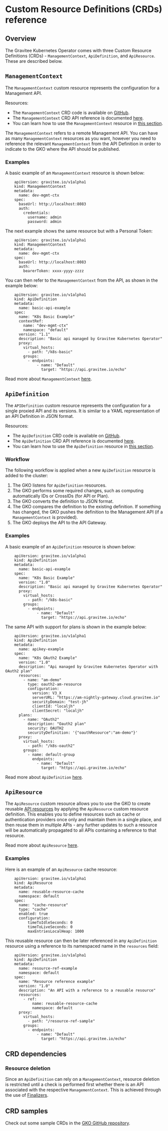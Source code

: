 # Custom Resource Definitions (CRDs) reference

## Overview

The Gravitee Kubernetes Operator comes with three Custom Resource Definitions (CRDs) - `ManagementContext`, `ApiDefinition`, and `ApiResource`. These are described below.

## `ManagementContext`

The `ManagementContext` custom resource represents the configuration for a Management API.

Resources:

* The `ManagementContext` CRD code is available on [GitHub](https://github.com/gravitee-io/gravitee-kubernetes-operator/blob/master/api/v1alpha1/managementcontext\_types.go).
* The `ManagementContext` CRD API reference is documented [here](apim-kubernetes-operator-api-reference.md).
* You can learn how to use the `ManagementContext` resource in [this section](apim-kubernetes-operator-user-guide-management-context.md).

The `ManagementContext` refers to a remote Management API. You can have as many `ManagementContext` resources as you want, however you need to reference the relevant `ManagementContext` from the API Definition in order to indicate to the GKO where the API should be published.

### Examples

A basic example of an `ManagementContext` resource is shown below:

```
    apiVersion: gravitee.io/v1alpha1
    kind: ManagementContext
    metadata:
      name: dev-mgmt-ctx
    spec:
      baseUrl: http://localhost:8083
      auth:
        credentials:
          username: admin
          password: admin
```

The next example shows the same resource but with a Personal Token:

```
    apiVersion: gravitee.io/v1alpha1
    kind: ManagementContext
    metadata:
      name: dev-mgmt-ctx
    spec:
      baseUrl: http://localhost:8083
      auth:
        bearerToken: xxxx-yyyy-zzzz
```

You can then refer to the `ManagementContext` from the API, as shown in the example below:

```
    apiVersion: gravitee.io/v1alpha1
    kind: ApiDefinition
    metadata:
      name: basic-api-example
    spec:
      name: "K8s Basic Example"
      contextRef:
        name: "dev-mgmt-ctx"
        namespace: "default"
      version: "1.1"
      description: "Basic api managed by Gravitee Kubernetes Operator"
      proxy:
        virtual_hosts:
          - path: "/k8s-basic"
        groups:
          - endpoints:
              - name: "Default"
                target: "https://api.gravitee.io/echo"
```

Read more about `ManagementContext` [here](apim-kubernetes-operator-user-guide-management-context.md).

## `ApiDefinition`

The `APIDefinition` custom resource represents the configuration for a single proxied API and its versions. It is similar to a YAML representation of an API Definition in JSON format.

Resources:

* The `ApiDefinition` CRD code is available on [GitHub](https://github.com/gravitee-io/gravitee-kubernetes-operator/blob/master/api/v1alpha1/apidefinition\_types.go).
* The `ApiDefinition` CRD API reference is documented [here](apim-kubernetes-operator-api-reference.md).
* You can learn how to use the `ApiDefinition` resource in [this section](apim-kubernetes-operator-user-guide-api-definition.md).

### Workflow

The following workflow is applied when a new `ApiDefinition` resource is added to the cluster:

1. The GKO listens for `ApiDefinition` resources.
2. The GKO performs some required changes, such as computing automatically IDs or CrossIDs (for API or Plan).
3. The GKO converts the definition to JSON format.
4. The GKO compares the definition to the existing definition. If something has changed, the GKO pushes the definition to the Management API (if a `ManagementContext` is provided).
5. The GKO deploys the API to the API Gateway.

### Examples

A basic example of an `ApiDefinition` resource is shown below:

```
    apiVersion: gravitee.io/v1alpha1
    kind: ApiDefinition
    metadata:
      name: basic-api-example
    spec:
      name: "K8s Basic Example"
      version: "1.0"
      description: "Basic api managed by Gravitee Kubernetes Operator"
      proxy:
        virtual_hosts:
          - path: "/k8s-basic"
        groups:
          - endpoints:
              - name: "Default"
                target: "https://api.gravitee.io/echo"
```

The same API with support for plans is shown in the example below:

```
    apiVersion: gravitee.io/v1alpha1
    kind: ApiDefinition
    metadata:
      name: apikey-example
    spec:
      name: "K8s OAuth2 Example"
      version: "1.0"
      description: "Api managed by Gravitee Kubernetes Operator with OAuth2 plan"
      resources:
        - name: "am-demo"
          type: oauth2-am-resource
          configuration:
            version: V3_X
            serverURL: "https://am-nightly-gateway.cloud.gravitee.io"
            securityDomain: "test-jh"
            clientId: "localjh"
            clientSecret: "localjh"
      plans:
        - name: "OAuth2"
          description: "Oauth2 plan"
          security: OAUTH2
          securityDefinition: '{"oauthResource":"am-demo"}'
      proxy:
        virtual_hosts:
          - path: "/k8s-oauth2"
        groups:
          - name: default-group
            endpoints:
              - name: "Default"
                target: "https://api.gravitee.io/echo"
```

Read more about `ApiDefinition` [here](apim-kubernetes-operator-user-guide-api-definition.md).

## `ApiResource`

The `ApiResource` custom resource allows you to use the GKO to create reusable [API resources](broken-reference) by applying the `ApiResource` custom resource definition. This enables you to define resources such as cache or authentication providers once only and maintain them in a single place, and then reuse them in multiple APIs - any further updates to such a resource will be automatically propagated to all APIs containing a reference to that resource.

Read more about `ApiResource` [here](apim-kubernetes-operator-user-guide-reusable-resources.md).

### Examples

Here is an example of an `ApiResource` cache resource:

```
    apiVersion: gravitee.io/v1alpha1
    kind: ApiResource
    metadata:
      name: reusable-resource-cache
      namespace: default
    spec:
      name: "cache-resource"
      type: "cache"
      enabled: true
      configuration:
          timeToIdleSeconds: 0
          timeToLiveSeconds: 0
          maxEntriesLocalHeap: 1000
```

This reusable resource can then be later referenced in any `ApiDefinition` resource using a reference to its namespaced name in the `resources` field:

```
    apiVersion: gravitee.io/v1alpha1
    kind: ApiDefinition
    metadata:
      name: resource-ref-example
      namespace: default
    spec:
      name: "Resource reference example"
      version: "1.0"
      description: "An API with a reference to a reusable resource"
      resources:
        - ref:
            name: reusable-resource-cache
            namespace: default
      proxy:
        virtual_hosts:
          - path: "/resource-ref-sample"
        groups:
          - endpoints:
              - name: "Default"
                target: "https://api.gravitee.io/echo"
```

## CRD dependencies

### Resource deletion

Since an `ApiDefinition` can rely on a `ManagementContext`, resource deletion is restricted until a check is performed first whether there is an API associated with the respective `ManagementContext`. This is achieved through the use of [Finalizers](https://kubernetes.io/docs/concepts/overview/working-with-objects/finalizers/).

## CRD samples

Check out some sample CRDs in the [GKO GitHub repository](https://github.com/gravitee-io/gravitee-kubernetes-operator/tree/master/config/samples/apim).
